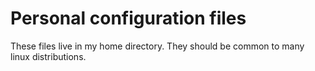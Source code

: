 # Personal configuration files

These files live in my home directory. They should be common to many linux
distributions.
